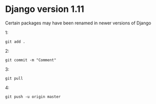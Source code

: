 Django version 1.11
===

Certain packages may have been renamed in newer versions of Django


1:
```
git add .
```

2:
```
git commit -m "Comment"
```

3:
```
git pull
```

4:
```
git push -u origin master
```
